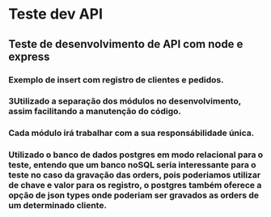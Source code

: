 # Teste dev API
## Teste de desenvolvimento de API com node e express

### Exemplo de insert com registro de clientes e pedidos.<br />
### 3Utilizado a separação dos módulos no desenvolvimento, assim facilitando a manutenção do código.<br />
### Cada módulo irá trabalhar com a sua responsábilidade única.<br />
### Utilizado o banco de dados postgres em modo relacional para o teste, entendo que um banco noSQL seria interessante para o teste no caso da gravação das orders, pois poderiamos utilizar de chave e valor para os registro, o postgres também oferece a opção de json types onde poderiam ser gravados as orders de um determinado cliente.  

